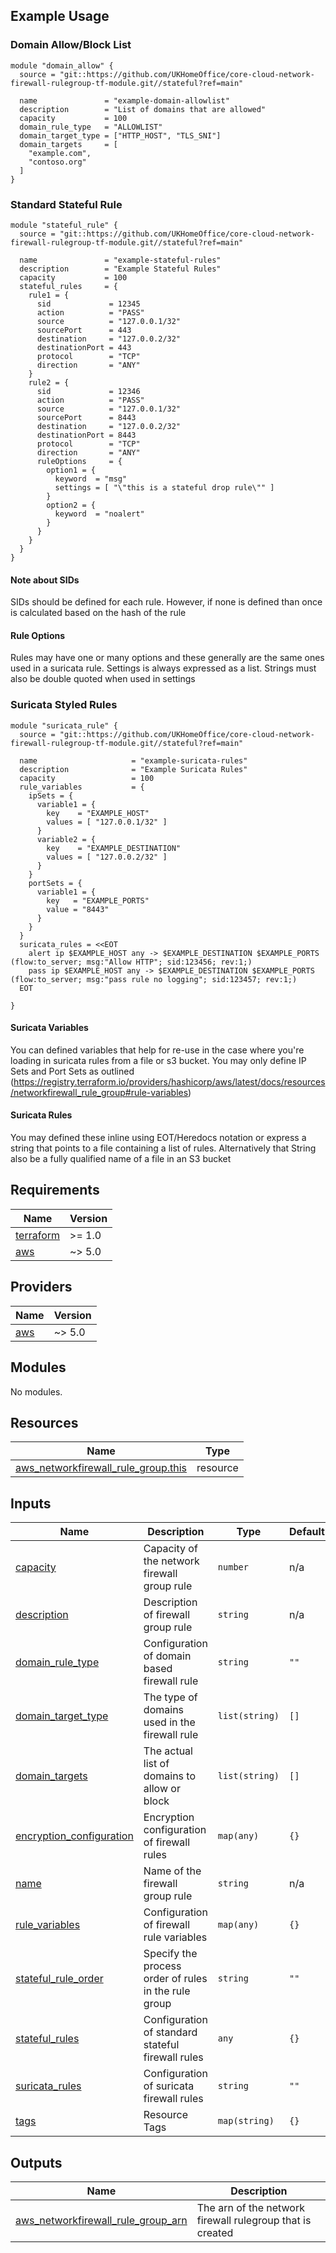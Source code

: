 ## Example Usage

### Domain Allow/Block List
```
module "domain_allow" {
  source = "git::https://github.com/UKHomeOffice/core-cloud-network-firewall-rulegroup-tf-module.git//stateful?ref=main"

  name               = "example-domain-allowlist"
  description        = "List of domains that are allowed"
  capacity           = 100
  domain_rule_type   = "ALLOWLIST"
  domain_target_type = ["HTTP_HOST", "TLS_SNI"]
  domain_targets     = [
    "example.com",
    "contoso.org"
  ]
}
```

### Standard Stateful Rule
```
module "stateful_rule" {
  source = "git::https://github.com/UKHomeOffice/core-cloud-network-firewall-rulegroup-tf-module.git//stateful?ref=main"

  name               = "example-stateful-rules"
  description        = "Example Stateful Rules"
  capacity           = 100
  stateful_rules     = {
    rule1 = {
      sid             = 12345
      action          = "PASS"
      source          = "127.0.0.1/32"
      sourcePort      = 443
      destination     = "127.0.0.2/32"
      destinationPort = 443
      protocol        = "TCP"
      direction       = "ANY"
    }
    rule2 = {
      sid             = 12346
      action          = "PASS"
      source          = "127.0.0.1/32"
      sourcePort      = 8443
      destination     = "127.0.0.2/32"
      destinationPort = 8443
      protocol        = "TCP"
      direction       = "ANY"
      ruleOptions     = {
        option1 = {
          keyword  = "msg"
          settings = [ "\"this is a stateful drop rule\"" ]
        }
        option2 = {
          keyword  = "noalert"
        }
      }
    }
  }
}
```
#### Note about SIDs
SIDs should be defined for each rule. However, if none is defined than once is calculated based on the hash of the rule

#### Rule Options
Rules may have one or many options and these generally are the same ones used in a suricata rule. Settings is always expressed as a list. Strings must also be double quoted when used in settings

### Suricata Styled Rules
```
module "suricata_rule" {
  source = "git::https://github.com/UKHomeOffice/core-cloud-network-firewall-rulegroup-tf-module.git//stateful?ref=main"

  name                     = "example-suricata-rules"
  description              = "Example Suricata Rules"
  capacity                 = 100
  rule_variables           = {
    ipSets = {
      variable1 = {
        key    = "EXAMPLE_HOST"
        values = [ "127.0.0.1/32" ]
      }
      variable2 = {
        key    = "EXAMPLE_DESTINATION"
        values = [ "127.0.0.2/32" ]
      }
    }
    portSets = {
      variable1 = {
        key   = "EXAMPLE_PORTS"
        value = "8443"
      }
    }
  }
  suricata_rules = <<EOT
    alert ip $EXAMPLE_HOST any -> $EXAMPLE_DESTINATION $EXAMPLE_PORTS (flow:to_server; msg:"Allow HTTP"; sid:123456; rev:1;)
    pass ip $EXAMPLE_HOST any -> $EXAMPLE_DESTINATION $EXAMPLE_PORTS (flow:to_server; msg:"pass rule no logging"; sid:123457; rev:1;)
  EOT

}
```

#### Suricata Variables
You can defined variables that help for re-use in the case where you're loading in suricata rules from a file or s3 bucket. You may only define IP Sets and Port Sets as outlined (https://registry.terraform.io/providers/hashicorp/aws/latest/docs/resources/networkfirewall_rule_group#rule-variables)

#### Suricata Rules
You may defined these inline using EOT/Heredocs notation or express a string that points to a file containing a list of rules. Alternatively that String also be a fully qualified name of a file in an S3 bucket

<!-- BEGIN_TF_DOCS -->
## Requirements

| Name | Version |
|------|---------|
| <a name="requirement_terraform"></a> [terraform](#requirement\_terraform) | >= 1.0 |
| <a name="requirement_aws"></a> [aws](#requirement\_aws) | ~> 5.0 |

## Providers

| Name | Version |
|------|---------|
| <a name="provider_aws"></a> [aws](#provider\_aws) | ~> 5.0 |

## Modules

No modules.

## Resources

| Name | Type |
|------|------|
| [aws_networkfirewall_rule_group.this](https://registry.terraform.io/providers/hashicorp/aws/latest/docs/resources/networkfirewall_rule_group) | resource |

## Inputs

| Name | Description | Type | Default | Required |
|------|-------------|------|---------|:--------:|
| <a name="input_capacity"></a> [capacity](#input\_capacity) | Capacity of the network firewall group rule | `number` | n/a | yes |
| <a name="input_description"></a> [description](#input\_description) | Description of firewall group rule | `string` | n/a | yes |
| <a name="input_domain_rule_type"></a> [domain\_rule\_type](#input\_domain\_rule\_type) | Configuration of domain based firewall rule | `string` | `""` | no |
| <a name="input_domain_target_type"></a> [domain\_target\_type](#input\_domain\_target\_type) | The type of domains used in the firewall rule | `list(string)` | `[]` | no |
| <a name="input_domain_targets"></a> [domain\_targets](#input\_domain\_targets) | The actual list of domains to allow or block | `list(string)` | `[]` | no |
| <a name="input_encryption_configuration"></a> [encryption\_configuration](#input\_encryption\_configuration) | Encryption configuration of firewall rules | `map(any)` | `{}` | no |
| <a name="input_name"></a> [name](#input\_name) | Name of the firewall group rule | `string` | n/a | yes |
| <a name="input_rule_variables"></a> [rule\_variables](#input\_rule\_variables) | Configuration of firewall rule variables | `map(any)` | `{}` | no |
| <a name="input_stateful_rule_order"></a> [stateful\_rule\_order](#input\_stateful\_rule\_order) | Specify the process order of rules in the rule group | `string` | `""` | no |
| <a name="input_stateful_rules"></a> [stateful\_rules](#input\_stateful\_rules) | Configuration of standard stateful firewall rules | `any` | `{}` | no |
| <a name="input_suricata_rules"></a> [suricata\_rules](#input\_suricata\_rules) | Configuration of suricata firewall rules | `string` | `""` | no |
| <a name="input_tags"></a> [tags](#input\_tags) | Resource Tags | `map(string)` | `{}` | no |

## Outputs

| Name | Description |
|------|-------------|
| <a name="output_aws_networkfirewall_rule_group_arn"></a> [aws\_networkfirewall\_rule\_group\_arn](#output\_aws\_networkfirewall\_rule\_group\_arn) | The arn of the network firewall rulegroup that is created |
<!-- END_TF_DOCS -->